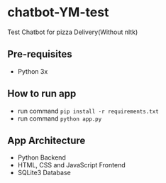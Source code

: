 # chatbot-YM-test
Test Chatbot for pizza Delivery(Without nltk)

## Pre-requisites
 * Python 3x

## How to run app
 * run command ```pip install -r requirements.txt```
 * run command ```python app.py```

## App Architecture
 * Python Backend
 * HTML, CSS and JavaScript Frontend
 * SQLite3 Database